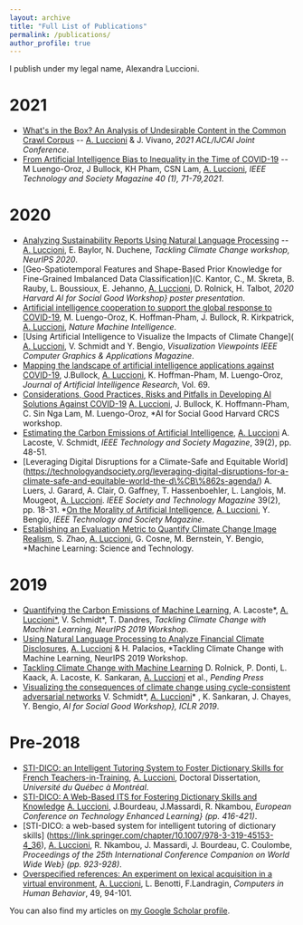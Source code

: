 ```yaml
---
layout: archive
title: "Full List of Publications"
permalink: /publications/
author_profile: true
---
```


I publish under my legal name, Alexandra Luccioni. 

2021
======

* [What's in the Box? An Analysis of Undesirable Content in the Common Crawl Corpus](https://arxiv.org/abs/2105.02732) -- <ins>A. Luccioni</ins> & J. Vivano, *2021 ACL/IJCAI Joint Conference*.
* [From Artificial Intelligence Bias to Inequality in the Time of COVID-19](https://arxiv.org/abs/2011.08073) -- M Luengo-Oroz, J Bullock, KH Pham, CSN Lam, <ins>A. Luccioni</ins>, *IEEE Technology and Society Magazine 40 (1), 71-79,2021*.

2020
======
* [Analyzing Sustainability Reports Using Natural Language Processing](https://arxiv.org/abs/2011.08073) -- <ins>A. Luccioni</ins>, E. Baylor, N. Duchene, *Tackling Climate Change workshop, NeurIPS 2020*.
* [Geo-Spatiotemporal Features and Shape-Based Prior Knowledge for Fine-Grained Imbalanced Data Classification](C. Kantor, C., M. Skreta, B. Rauby, L. Boussioux, E. Jehanno,  <ins>A. Luccioni</ins>, D. Rolnick, H. Talbot, *2020 Harvard AI for Social Good Workshop} poster presentation*.
* [Artificial intelligence cooperation to support the global response to COVID-19](https://www.nature.com/articles/s42256-020-0184-3), M. Luengo-Oroz, K. Hoffman-Pham, J. Bullock, R. Kirkpatrick,  <ins>A. Luccioni</ins>, *Nature Machine Intelligence*.
* [Using Artificial Intelligence to Visualize the Impacts of Climate Change]( <ins>A. Luccioni</ins>, V. Schmidt and Y. Bengio, *Visualization Viewpoints IEEE Computer Graphics \& Applications Magazine*.
* [Mapping the landscape of artificial intelligence applications against COVID-19](https://www.jair.org/index.php/jair/article/view/12162), J.Bullock,  <ins>A. Luccioni</ins>, K. Hoffman-Pham, M. Luengo-Oroz, *Journal of Artificial Intelligence Research*,  Vol. 69.
* [Considerations, Good Practices, Risks and Pitfalls in Developing AI Solutions Against COVID-19](https://arxiv.org/abs/2008.09043) <ins>A. Luccioni</ins>, J. Bullock, K. Hoffmann-Pham, C. Sin Nga Lam, M. Luengo-Oroz, *AI for Social Good Harvard CRCS workshop.
* [Estimating the Carbon Emissions of Artificial Intelligence](https://technologyandsociety.org/estimating-carbon-emissions-of-artificial-intelligence/), <ins>A. Luccioni</ins> A. Lacoste, V. Schmidt, *IEEE Technology and Society Magazine*, 39(2), pp. 48-51.
* [Leveraging Digital Disruptions for a Climate-Safe and Equitable World] (https://technologyandsociety.org/leveraging-digital-disruptions-for-a-climate-safe-and-equitable-world-the-d\%CB\%862s-agenda/) A. Luers, J. Garard, A. Clair, O. Gaffney, T. Hassenboehler, L. Langlois, M. Mougeot, <ins>A. Luccioni</ins>.  *IEEE Society and Technology Magazine* 39(2), pp. 18-31.
*[On the Morality of Artificial Intelligence](https://technologyandsociety.org/on-the-morality-of-artificial-intelligence), <ins>A. Luccioni</ins>, Y. Bengio, *IEEE Technology and Society Magazine*.
* [Establishing an Evaluation Metric to Quantify Climate Change Image Realism](https://iopscience.iop.org/article/10.1088/2632-2153/ab7657), S. Zhao, <ins>A. Luccioni</ins>, G. Cosne, M. Bernstein, Y. Bengio, *Machine Learning: Science and Technology.

2019
======
* [Quantifying the Carbon Emissions of Machine Learning](https://arxiv.org/abs/1910.09700), A. Lacoste*, <ins>A. Luccioni*</ins>, V. Schmidt*, T. Dandres, *Tackling Climate Change with Machine Learning, NeurIPS 2019 Workshop*.
* [Using Natural Language Processing to Analyze Financial Climate Disclosures](https://www.climatechange.ai/papers/icml2019/34/paper.pdf), <ins>A. Luccioni</ins> & H. Palacios, *Tackling Climate Change with Machine Learning, NeurIPS 2019 Workshop.
* [Tackling Climate Change with Machine Learning](https://arxiv.org/abs/1906.05433)   D. Rolnick, P. Donti, L. Kaack, A. Lacoste, K. Sankaran, <ins>A. Luccioni</ins> et al., *Pending Press*
* [Visualizing the consequences of climate change using cycle-consistent adversarial networks](https://arxiv.org/pdf/1905.03709.pdf) V. Schmidt*, <ins>A. Luccioni</ins>* , K. Sankaran, J. Chayes, Y. Bengio, *AI for Social Good Workshop}, ICLR 2019*.

Pre-2018
======
* [STI-DICO: an Intelligent Tutoring System to Foster Dictionary Skills for French Teachers-in-Training](https://archipel.uqam.ca/11201/1/D3388.pdf), <ins>A. Luccioni</ins>, Doctoral Dissertation, *Université du Québec à Montréal*.
* [STI-DICO: A Web-Based ITS for Fostering Dictionary Skills and Knowledge](https://www.researchgate.net/publication/307854625_STI-DICO_A_Web-Based_ITS_for_Fostering_Dictionary_Skills_and_Knowledge) <ins>A. Luccioni</ins>, J.Bourdeau, J.Massardi, R. Nkambou, *European Conference on Technology Enhanced Learning} (pp. 416-421)*.
* [STI-DICO: a web-based system for intelligent tutoring of dictionary skills] (https://link.springer.com/chapter/10.1007/978-3-319-45153-4_36), <ins>A. Luccioni</ins>, R. Nkambou, J. Massardi, J. Bourdeau, C. Coulombe, *Proceedings of the 25th International Conference Companion on World Wide Web} (pp. 923-928)*.
* [Overspecified references: An experiment on lexical acquisition in a virtual environment](https://daneshyari.com/article/preview/350307.pdf), <ins>A. Luccioni</ins>, L. Benotti, F.Landragin, *Computers in Human Behavior*, 49, 94-101.

You can also find my articles on [my Google Scholar profile](https://scholar.google.ca/citations?user=nP8cwkIAAAAJ&hl=en&authuser=2).
